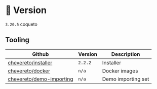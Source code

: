 # 🎉 Version

`3.20.5` coqueto

## Tooling

| Github                                                                  | Version | Description        |
| ----------------------------------------------------------------------- | ------- | ------------------ |
| [chevereto/installer](https://github.com/chevereto/installer)           | `2.2.2` | Installer          |
| [chevereto/docker](https://github.com/chevereto/docker)                 | `n/a`   | Docker images      |
| [chevereto/demo-importing](https://github.com/chevereto/demo-importing) | `n/a`   | Demo importing set |
